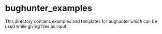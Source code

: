# bughunter_examples
This directory contains examples and templates for bughunter which can be used while giving files as input.
